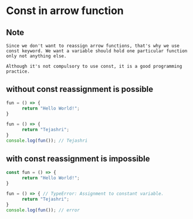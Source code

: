# Const in arrow function

## Note

```
Since we don't want to reassign arrow functions, that's why we use const keyword. We want a variable should hold one particular function only not anything else.

Although it's not compulsory to use const, it is a good programming practice.
```

## without const reassignment is possible

``` javascript
fun = () => {
      return "Hello World!";
}

fun = () => { 
      return "Tejashri";
}
console.log(fun()); // Tejashri
```

## with const reassignment is impossible

``` javascript
const fun = () => {
      return "Hello World!";
}

fun = () => { // TypeError: Assignment to constant variable.
      return "Tejashri";
}
console.log(fun()); // error
```